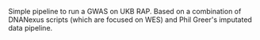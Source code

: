 Simple pipeline to run a GWAS on UKB RAP. Based on a combination of DNANexus scripts (which are focused on WES) and Phil Greer's imputated data pipeline.
